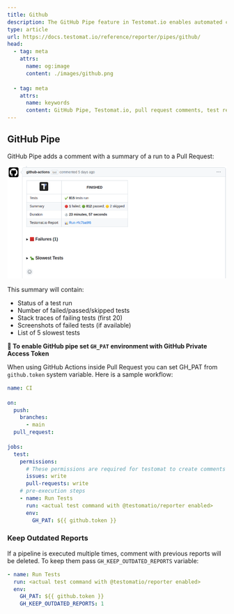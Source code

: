 ```yaml
---
title: Github
description: The GitHub Pipe feature in Testomat.io enables automated comments on pull requests, summarizing test results with key metrics like passed/failed/skipped tests, stack traces, and slowest tests. It integrates through the GH_PAT environment variable, with options to keep previous reports using GH_KEEP_OUTDATED_REPORTS. This enhances CI workflows by providing detailed feedback directly in GitHub.
type: article
url: https://docs.testomat.io/reference/reporter/pipes/github/
head:
  - tag: meta
    attrs:
      name: og:image
      content: ./images/github.png
      
  - tag: meta
    attrs:
      name: keywords
      content: GitHub Pipe, Testomat.io, pull request comments, test reporting, CI integration, GitHub Actions, GH_PAT, automated testing, test management
---
```

## GitHub Pipe

GitHub Pipe adds a comment with a summary of a run to a Pull Request:

![](./images/github.png)

This summary will contain:

- Status of a test run
- Number of failed/passed/skipped tests
- Stack traces of failing tests (first 20)
- Screenshots of failed tests (if available)
- List of 5 slowest tests

**🔌 To enable GitHub pipe set `GH_PAT` environment with GitHub Private Access Token**

When using GitHub Actions inside Pull Request you can set GH_PAT from `github.token` system variable. Here is a sample workflow:

```yaml
name: CI

on:
  push:
    branches:
      - main
  pull_request:

jobs:
  test:
    permissions:
      # These permissions are required for testomat to create comments on pull requests
      issues: write
      pull-requests: write
    # pre-execution steps
    - name: Run Tests
      run: <actual test command with @testomatio/reporter enabled>
      env:
        GH_PAT: ${{ github.token }}
```

### Keep Outdated Reports

If a pipeline is executed multiple times, comment with previous reports will be deleted. To keep them pass `GH_KEEP_OUTDATED_REPORTS` variable:

```yaml
- name: Run Tests
  run: <actual test command with @testomatio/reporter enabled>
  env:
    GH_PAT: ${{ github.token }}
    GH_KEEP_OUTDATED_REPORTS: 1
```

